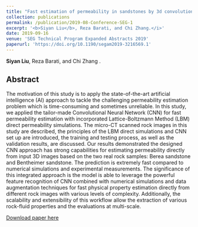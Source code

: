 ```yaml
---
title: "Fast estimation of permeability in sandstones by 3d convolutional neural networks"
collection: publications
permalink: /publication/2019-08-Conference-SEG-1
excerpt: '<b>Siyan Liu</b>, Reza Barati, and Chi Zhang.</i>'
date: 2019-09-16
venue: 'SEG Technical Program Expanded Abstracts 2019'
paperurl: 'https://doi.org/10.1190/segam2019-3216569.1'
---
```

<b>Siyan Liu</b>, Reza Barati, and Chi Zhang .</i>

## Abstract
The motivation of this study is to apply the state-of-the-art artificial intelligence (AI) approach to tackle the challenging permeability estimation problem which is time-consuming and sometimes unreliable. In this study, we applied the tailor-made Convolutional Neural Network (CNN) for fast permeability estimation with incorporated Lattice-Boltzmann Method (LBM) direct permeability simulations. The micro-CT scanned rock images in this study are described, the principles of the LBM direct simulations and CNN set up are introduced, the training and testing process, as well as the validation results, are discussed. Our results demonstrated the designed CNN approach has strong capabilities for estimating permeability directly from input 3D images based on the two real rock samples: Berea sandstone and Bentheimer sandstone. The prediction is extremely fast compared to numerical simulations and experimental measurements. The significance of this integrated approach is the model is able to leverage the powerful feature recognition of CNN combined with numerical simulations and data augmentation techniques for fast physical property estimation directly from different rock images with various levels of complexity. Additionally, the scalability and extensibility of this workflow allow the extraction of various rock-fluid properties and the evaluations at multi-scale.

[Download paper here](https://doi.org/10.1190/segam2019-3216569.1)
